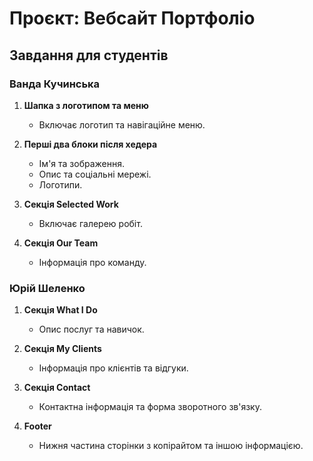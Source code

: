 # Проєкт: Вебсайт Портфоліо

## Завдання для студентів

### Ванда Кучинська
1. **Шапка з логотипом та меню**
    - Включає логотип та навігаційне меню.

2. **Перші два блоки після хедера**
    - Ім'я та зображення.
    - Опис та соціальні мережі.
    - Логотипи.

3. **Секція Selected Work**
    - Включає галерею робіт.

4. **Секція Our Team**
    - Інформація про команду.

### Юрій Шеленко
1. **Секція What I Do**
    - Опис послуг та навичок.

2. **Секція My Clients**
    - Інформація про клієнтів та відгуки.

3. **Секція Contact**
    - Контактна інформація та форма зворотного зв'язку.

4. **Footer**
    - Нижня частина сторінки з копірайтом та іншою інформацією.
